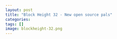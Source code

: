 ```yaml
---
layout: post
title: "Block Height 32 - New open source pals"
categories: 
tags: []
image: blockheight-32.png
---
```



